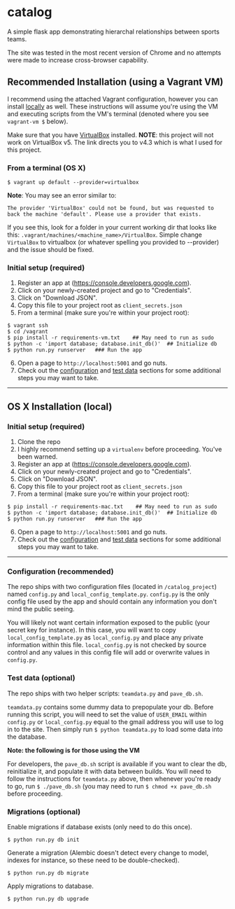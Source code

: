 # catalog

A simple flask app demonstrating hierarchal relationships between sports teams.

The site was tested in the most recent version of Chrome and no attempts were made to increase cross-browser capability. 

## Recommended Installation (using a Vagrant VM)

I recommend using the attached Vagrant configuration, however you can install [locally](#installlocal) as well. These instructions will assume you're using the VM and executing scripts from the VM's terminal (denoted where you see `vagrant-vm $` below).

Make sure that you have [VirtualBox](https://www.virtualbox.org/wiki/Download_Old_Builds) installed. **NOTE**: this project will not work on VirtualBox v5. The link directs you to v4.3 which is what I used for this project.

### From a terminal (OS X)

```
$ vagrant up default --provider=virtualbox
```

**Note**: You may see an error similar to:

```
The provider 'VirtualBox' could not be found, but was requested to
back the machine 'default'. Please use a provider that exists.
```

If you see this, look for a folder in your current working dir that looks like this: ```.vagrant/machines/<machine_name>/VirtualBox```. Simple change ```VirtualBox``` to virtualbox (or whatever spelling you provided to --provider) and the issue should be fixed.

### Initial setup (required)

1. Register an app at (https://console.developers.google.com).
2. Click on your newly-created project and go to "Credentials".
3. Click on "Download JSON".
4. Copy this file to your project root as ```client_secrets.json```
5. From a terminal (make sure you're within your project root):

  ```
  $ vagrant ssh
  $ cd /vagrant
  $ pip install -r requirements-vm.txt    ## May need to run as sudo
  $ python -c 'import database; database.init_db()'  ## Initialize db
  $ python run.py runserver   ### Run the app
  ```

6. Open a page to ```http://localhost:5001``` and go nuts.
7. Check out the [configuration](#configuration) and [test data](#testdata) sections for some additional steps you may want to take.








---


## <a id="installlocal"></a>OS X Installation (local)

### Initial setup (required)

1. Clone the repo
2. I highly recommend setting up a ```virtualenv``` before proceeding. You've been warned.
2. Register an app at (https://console.developers.google.com).
3. Click on your newly-created project and go to "Credentials".
4. Click on "Download JSON".
5. Copy this file to your project root as ```client_secrets.json```
6. From a terminal (make sure you're within your project root):

  ```
  $ pip install -r requirements-mac.txt    ## May need to run as sudo
  $ python -c 'import database; database.init_db()'  ## Initialize db
  $ python run.py runserver   ### Run the app
  ```

6. Open a page to ```http://localhost:5001``` and go nuts.
7. Check out the [configuration](#configuration) and [test data](#testdata) sections for some additional steps you may want to take.


---

### <a id="configuration"></a>Configuration (recommended)

The repo ships with two configuration files (located in ```/catalog_project```) named ```config.py``` and ```local_config_template.py```. ```config.py``` is the only config file used by the app and should contain any information you don't mind the public seeing. 

You will likely not want certain information exposed to the public (your secret key for instance). In this case, you will want to copy ```local_config_template.py``` as ```local_config.py``` and place any private information within this file. ```local_config.py``` is not checked by source control and any values in this config file will add or overwrite values in ```config.py```.

### <a id="testdata"></a>Test data (optional)

The repo ships with two helper scripts: ```teamdata.py``` and ```pave_db.sh```.

```teamdata.py``` contains some dummy data to prepopulate your db. Before running this script, you will need to set the value of ```USER_EMAIL``` within ```config.py``` or ```local_config.py``` equal to the gmail address you will use to log in to the site. Then simply run ```$ python teamdata.py``` to load some data into the database.

**Note: the following is for those using the VM**

For developers, the ```pave_db.sh``` script is available if you want to clear the db, reinitialize it, and populate it with data between builds. You will need to follow the instructions for ```teamdata.py``` above, then whenever you're ready to go, run ```$ ./pave_db.sh``` (you may need to run ```$ chmod +x pave_db.sh``` before proceeding.

### Migrations (optional)

Enable migrations if database exists (only need to do this once).
```
$ python run.py db init
```

Generate a migration (Alembic doesn't detect every change to model, indexes for instance, so these need to be double-checked).

```
$ python run.py db migrate
```

Apply migrations to database.
```
$ python run.py db upgrade
```
